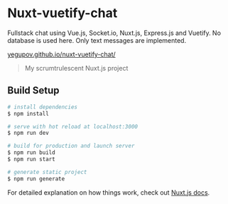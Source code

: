 # Nuxt-vuetify-chat

Fullstack chat using Vue.js, Socket.io, Nuxt.js, Express.js and Vuetify. No database is used here. Only text messages are implemented.

[yegupov.github.io/nuxt-vuetify-chat/](https://yegupov.github.io/nuxt-vuetify-chat/)

> My scrumtrulescent Nuxt.js project

## Build Setup

```bash
# install dependencies
$ npm install

# serve with hot reload at localhost:3000
$ npm run dev

# build for production and launch server
$ npm run build
$ npm run start

# generate static project
$ npm run generate
```

For detailed explanation on how things work, check out [Nuxt.js docs](https://nuxtjs.org).
